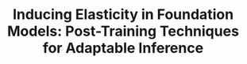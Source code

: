 ---
# Documentation: https://wowchemy.com/docs/managing-content/

title: 'Inducing Elasticity in Foundation Models: Post-Training Techniques for Adaptable Inference'
summary: ''
authors:
- Aashiq Muhamed
- Jiarui Liu
- Mona Diab
- Virginia Smith

categories: []
lastmod: 2024-09-10T10:29:07+09:00
featured: true
draft: false

image:
  caption: ''
  focal_point: ''
  preview_only: true

projects: []
publication_short: 'NeurIPS ENLSP Workshop 2024'
---